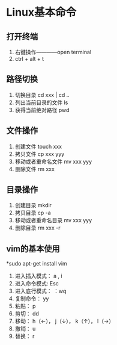 # Linux基本命令

## 打开终端
1. 右键操作————open terminal
1. ctrl + alt + t

## 路径切换

1. 切换目录 cd xxx | cd ..
1. 列出当前目录的文件 ls
1. 获得当前绝对路径  pwd

## 文件操作

1. 创建文件 touch xxx
1. 拷贝文件 cp xxx yyy
1. 移动或者重命名文件 mv xxx yyy
1. 删除文件 rm xxx

## 目录操作

1. 创建目录  mkdir
1. 拷贝目录  cp -a
1. 移动或者重命名目录  mv xxx yyy
1. 删除目录 rm xxx -r

## vim的基本使用

*sudo apt-get install vim
1. 进入插入模式： a , i
1. 进入命令模式: Esc
1. 进入底行模式： ：wq
1. 复制命令： yy
1. 粘贴： p
1. 剪切： dd
1. 移动： h（←）， j（↓）， k（↑）， l（→）
1. 撤销： u
1. 替换： r
